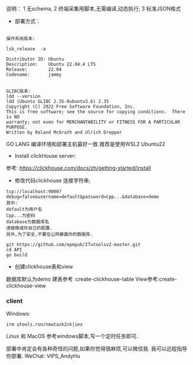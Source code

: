 说明：
1  无schema,
2  终端采集用脚本,无需编译,动态执行;
3  标准JSON格式



- 部署方式：
```shell

操作系统版本:

lsb_release  -a

Distributor ID: Ubuntu
Description:    Ubuntu 22.04.4 LTS
Release:        22.04
Codename:       jammy


GLIBC版本:
ldd --version
ldd (Ubuntu GLIBC 2.35-0ubuntu3.6) 2.35
Copyright (C) 2022 Free Software Foundation, Inc.
This is free software; see the source for copying conditions.  There is NO
warranty; not even for MERCHANTABILITY or FITNESS FOR A PARTICULAR PURPOSE.
Written by Roland McGrath and Ulrich Drepper
```


GO LANG 编译环境和部署主机最好一致.推荐是使用WSL2 Ubuntu22


- Install clickHouse server:

参考:
https://clickhouse.com/docs/zh/getting-started/install
 


- 修改代码clickhouse 连接字符串;
```shell
tcp://localhost:9000?debug=false&username=default&password=Cpp...&database=demo
其中:
default为用户名
Cpp...为密码
database为数据库名
请替换成你自己的配置.
另外,为了安全,不要在公网暴露你的数据库.
```

```shell
git https://github.com/epmpub/ITutoolsv2-master.git
cd API
go build
```

- 创建clickhouse表和view

数据库默认为demo
建表参考 :create-clickhouse-table
View参考:create-clickhouse-view

### client
Windows:
```shell
irm utools.run/newtask2ck|iex
```

Linux 和 MacOS 参考windows脚本,写一个定时任务即可.

部署中肯定会有各种奇怪的问题,如果你觉得很麻烦,可以微信我.
我可以远程指导你部署.
WeChat: VIPS_AndyHu
